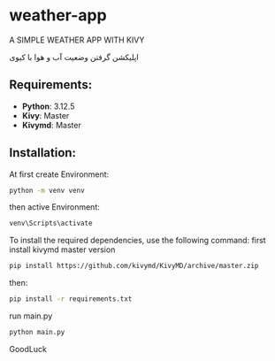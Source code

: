 # weather-app

A SIMPLE WEATHER APP WITH KIVY

اپلیکشن گرفتن وضعیت آب و هوا با کیوی


## Requirements:
- **Python**: 3.12.5
- **Kivy**: Master
- **Kivymd**: Master


## Installation:
At first create Environment:
```bash
python -m venv venv
```
then active Environment:
```bash
venv\Scripts\activate
```

To install the required dependencies, use the following command:
first install kivymd master version
```bash
pip install https://github.com/kivymd/KivyMD/archive/master.zip
```
then:

```bash
pip install -r requirements.txt
```
run main.py

```bash
python main.py
```

GoodLuck
